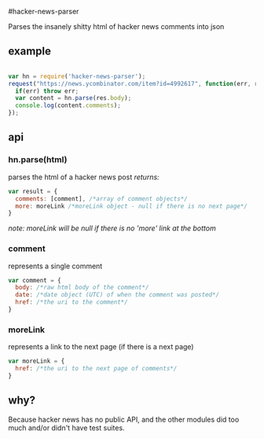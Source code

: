 #hacker-news-parser

Parses the insanely shitty html of hacker news comments into json

## example

```js

var hn = require('hacker-news-parser');
request("https://news.ycombinator.com/item?id=4992617", function(err, res) {
  if(err) throw err;
  var content = hn.parse(res.body);
  console.log(content.comments);
});

```

## api

### hn.parse(html)

parses the html of a hacker news post
_returns:_
```js
var result = {
  comments: [comment], /*array of comment objects*/
  more: moreLink /*moreLink object - null if there is no next page*/
}
```
_note: moreLink will be null if there is no 'more' link at the bottom_


### comment

represents a single comment
```js
var comment = {
  body: /*raw html body of the comment*/
  date: /*date object (UTC) of when the comment was posted*/
  href: /*the uri to the comment*/
}
```

### moreLink

represents a link to the next page (if there is a next page)
```js
var moreLink = {
  href: /*the uri to the next page of comments*/
}
```

## why?

Because hacker news has no public API, and the other modules did too much and/or didn't have test suites.
